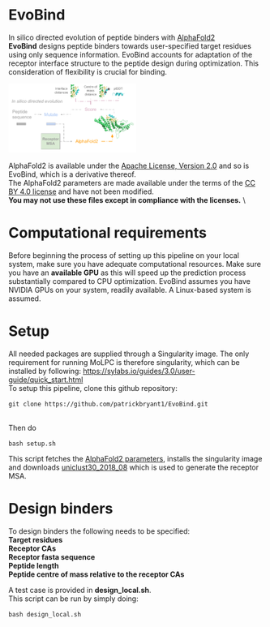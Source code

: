 # EvoBind
In silico directed evolution of peptide binders with [AlphaFold2](https://www.nature.com/articles/s41586-021-03819-2)
\
**EvoBind** designs peptide binders towards user-specified target residues using only sequence information. EvoBind accounts for adaptation of the receptor interface structure to the peptide design during optimization. This consideration of flexibility is crucial for binding.

<img src="./EvoBind.png" width="50%" height="50%"/>

AlphaFold2 is available under the [Apache License, Version 2.0](http://www.apache.org/licenses/LICENSE-2.0) and so is EvoBind, which is a derivative thereof.  \
The AlphaFold2 parameters are made available under the terms of the [CC BY 4.0 license](https://creativecommons.org/licenses/by/4.0/legalcode) and have not been modified.
\
**You may not use these files except in compliance with the licenses.**
\
# Computational requirements
Before beginning the process of setting up this pipeline on your local system, make sure you have adequate computational resources. Make sure you have an **available GPU** as this will speed up the prediction process substantially compared to CPU optimization. EvoBind assumes you have NVIDIA GPUs on your system, readily available. A Linux-based system is assumed.

# Setup
All needed packages are supplied through a Singularity image.
The only requirement for running MoLPC is therefore singularity, which can be installed by following: https://sylabs.io/guides/3.0/user-guide/quick_start.html
\
To setup this pipeline, clone this github repository:
```
git clone https://github.com/patrickbryant1/EvoBind.git
```
\
Then do
```
bash setup.sh
```
This script fetches the [AlphaFold2 parameters](https://storage.googleapis.com/alphafold/alphafold_params_2021-07-14.tar), installs the singularity image and downloads [uniclust30_2018_08](http://wwwuser.gwdg.de/~compbiol/uniclust/2018_08/uniclust30_2018_08_hhsuite.tar.gz) which is used to generate the receptor MSA.

# Design binders
To design binders the following needs to be specified: \
**Target residues** \
**Receptor CAs** \
**Receptor fasta sequence** \
**Peptide length** \
**Peptide centre of mass relative to the receptor CAs**

A test case is provided in **design_local.sh**. \
This script can be run by simply doing:
```
bash design_local.sh
```
